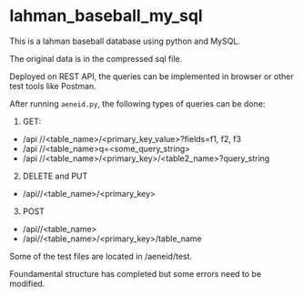# lahman_baseball_my_sql

This is a lahman baseball database using python and MySQL.

The original data is in the compressed sql file.

Deployed on REST API, the queries can be implemented in browser or other test tools like Postman.

After running ```aeneid.py```, the following types of queries can be done:

1. GET:
  - /api /<dbname>/<table_name>/<primary_key_value>?fields=f1, f2, f3
  - /api /<dbname>/<table_name>q=<some_query_string>
  - /api /<dbname>/<table_name>/<primary_key>/<table2_name>?query_string
2. DELETE and PUT
  - /api/<dbname>/<table_name>/<primary_key>
3. POST
  - /api/<dbname>/<table_name>
  - /api/<dbname>/<table_name>/<primary_key>/table_name
  
Some of the test files are located in /aeneid/test.

Foundamental structure has completed but some errors need to be modified.
